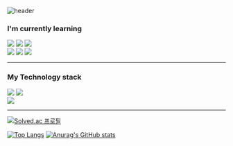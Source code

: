 ![header](https://capsule-render.vercel.app/api?type=waving&color=6DABCD&height=200&section=header&text=SungHunYoon's%20Github&fontSize=60&fontColor=FFFFFF)

### I'm currently learning


![](https://img.shields.io/badge/Python-14354C?style=for-the-badge&logo=python&logoColor=white)
![](https://img.shields.io/badge/Django-092E20?style=for-the-badge&logo=django&logoColor=white)
![](https://img.shields.io/badge/PostgreSQL-316192?style=for-the-badge&logo=postgresql&logoColor=white)  
![](https://img.shields.io/badge/JavaScript-F7DF1E?style=for-the-badge&logo=JavaScript&logoColor=white)
![](https://img.shields.io/badge/HTML5-E34F26?style=for-the-badge&logo=html5&logoColor=white)
![](https://img.shields.io/badge/CSS3-1572B6?style=for-the-badge&logo=css3&logoColor=white)

---

### My Technology stack

![](https://img.shields.io/badge/C-00599C?style=for-the-badge&logo=c&logoColor=white)
![](https://img.shields.io/badge/C%2B%2B-00599C?style=for-the-badge&logo=c%2B%2B&logoColor=white)  
![](https://img.shields.io/badge/Visual_Studio_Code-0078D4?style=for-the-badge&logo=visual%20studio%20code&logoColor=white)

---

[![Solved.ac
프로필](http://mazassumnida.wtf/api/v2/generate_badge?boj=gnsals6004)](https://solved.ac/wke1wke1)

[![Top Langs](https://github-readme-stats.vercel.app/api/top-langs/?username=SungHunYoon)](https://github.com/anuraghazra/github-readme-stats) [![Anurag's GitHub stats](https://github-readme-stats.vercel.app/api?username=SungHunYoon)](https://github.com/anuraghazra/github-readme-stats)
